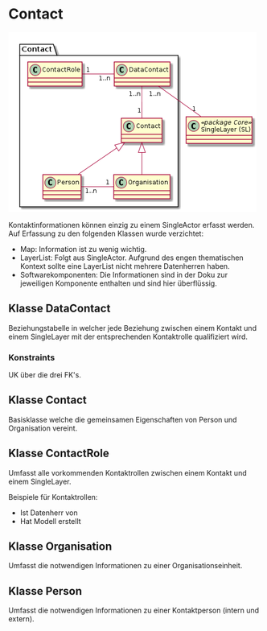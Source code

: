 # Contact

![Contact](../puml/rendered/simi_contact.png) 

Kontaktinformationen können einzig zu einem SingleActor erfasst werden. Auf Erfassung zu den folgenden Klassen wurde
verzichtet:
* Map: Information ist zu wenig wichtig.
* LayerList: Folgt aus SingleActor. Aufgrund des engen thematischen Kontext sollte eine LayerList nicht mehrere Datenherren haben.
* Softwarekomponenten: Die Informationen sind in der Doku zur jeweiligen Komponente enthalten und sind hier überflüssig. 

## Klasse DataContact

Beziehungstabelle in welcher jede Beziehung zwischen einem Kontakt und einem SingleLayer mit der entsprechenden Kontaktrolle qualifiziert wird.

### Konstraints

UK über die drei FK's.

## Klasse Contact

Basisklasse welche die gemeinsamen Eigenschaften von Person und Organisation vereint.

## Klasse ContactRole

Umfasst alle vorkommenden Kontaktrollen zwischen einem Kontakt und einem SingleLayer.

Beispiele für Kontaktrollen:
* Ist Datenherr von
* Hat Modell erstellt

## Klasse Organisation

Umfasst die notwendigen Informationen zu einer Organisationseinheit.

## Klasse Person

Umfasst die notwendigen Informationen zu einer Kontaktperson (intern und extern).